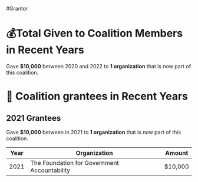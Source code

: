 #Grantor 

# 💰Total Given to Coalition Members in Recent Years

Gave **$10,000** between 2020 and 2022 to **1 organization** that is now part of this coalition.
# 💸 Coalition grantees in Recent Years

## 2021 Grantees

Gave **$10,000** between in 2021 to **1 organization** that is now part of this coalition.

| Year | Organization                                 | Amount  |
| ---- | -------------------------------------------- | ------- |
| 2021 | The Foundation for Government Accountability | $10,000 |
